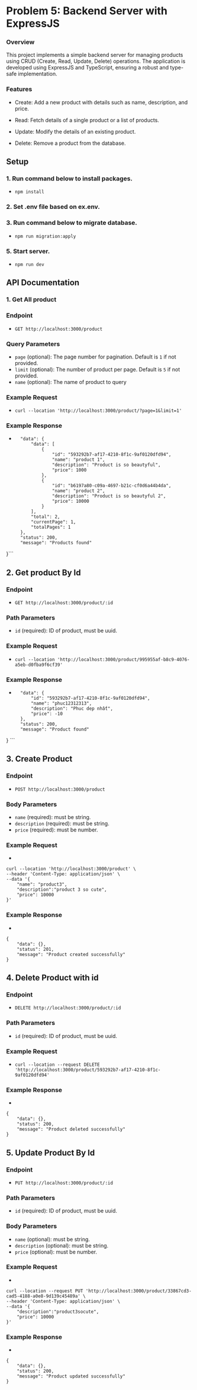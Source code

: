 # Problem 5: Backend Server with ExpressJS

### Overview 

This project implements a simple backend server for managing products using CRUD (Create, Read, Update, Delete) operations. The application is developed using ExpressJS and TypeScript, ensuring a robust and type-safe implementation.

### Features

+ Create: Add a new product with details such as name, description, and price.

+ Read: Fetch details of a single product or a list of products.

+ Update: Modify the details of an existing product.

+ Delete: Remove a product from the database.


## Setup

### 1. Run command below to install packages.
+ ```npm install```

### 2. Set .env file based on ex.env.

### 3. Run command below to migrate database.

+ ```npm run migration:apply```

### 5. Start server.
+ ```npm run dev```

## API Documentation

### 1. Get All product
### Endpoint
+ ```GET http://localhost:3000/product```

### Query Parameters

+ `page` (optional): The page number for pagination. Default is `1` if not provided.
+ `limit` (optional): The number of product per page. Default is `5` if not provided.
+ `name` (optional): The name of product to query

### Example Request
+ ```curl --location 'http://localhost:3000/product/?page=1&limit=1'```

### Example Response

+ ``` {
    "data": {
        "data": [
            {
                "id": "593292b7-af17-4210-8f1c-9af0120dfd94",
                "name": "product 1",
                "description": "Product is so beautyful",
                "price": 1000
            },
            {
                "id": "b6197a80-c09a-4697-b21c-cf0d6a44b4da",
                "name": "product 2",
                "description": "Product is so beautyful 2",
                "price": 10000
            }
        ],
        "total": 2,
        "currentPage": 1,
        "totalPages": 1
    },
    "status": 200,
    "message": "Products found"
}```

## 2. Get product By Id

### Endpoint
+ ```GET http://localhost:3000/product/:id```
### Path Parameters
+ `id` (required): ID of product, must be uuid.
### Example Request
+ ```curl --location 'http://localhost:3000/product/995955af-b8c9-4076-a5eb-d0fba9f6cf39'```
### Example Response

+ ``` {
    "data": {
        "id": "593292b7-af17-4210-8f1c-9af0120dfd94",
        "name": "phuc12312313",
        "description": "Phuc dep nhất",
        "price": -10
    },
    "status": 200,
    "message": "Product found"
} ```

## 3. Create Product

### Endpoint
+ ```POST http://localhost:3000/product```
### Body Parameters
+ `name` (required): must be string.
+ `description` (required): must be string.
+ `price` (required): must be number.
### Example Request
+ 
```
curl --location 'http://localhost:3000/product' \
--header 'Content-Type: application/json' \
--data '{
    "name": "product3",
    "description":"product 3 so cute",
    "price": 10000
}'
```
### Example Response
+ 
```
{
    "data": {},
    "status": 201,
    "message": "Product created successfully"
}
```

## 4. Delete Product with id
### Endpoint
+ ```DELETE http://localhost:3000/product/:id```
### Path Parameters
+ `id` (required): ID of product, must be uuid.
### Example Request
+ ```curl --location --request DELETE 'http://localhost:3000/product/593292b7-af17-4210-8f1c-9af0120dfd94'```
### Example Response
+ 
```
{
    "data": {},
    "status": 200,
    "message": "Product deleted successfully"
}
```

## 5. Update Product By Id

### Endpoint
+ ```PUT http://localhost:3000/product/:id```
### Path Parameters
+ `id` (required): ID of product, must be uuid.
### Body Parameters
+ `name` (optional): must be string.
+ `description` (optional): must be string.
+ `price` (optional): must be number.
### Example Request
+ 
```
curl --location --request PUT 'http://localhost:3000/product/33867cd3-cad5-4188-a0e8-9d139c45489a' \
--header 'Content-Type: application/json' \
--data '{
    "description":"product3socute",
    "price": 10000
}'
```
### Example Response
+ 
```
{
    "data": {},
    "status": 200,
    "message": "Product updated successfully"
}
```

